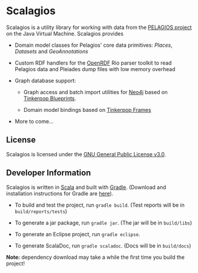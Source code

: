 # Scalagios

Scalagios is a utility library for working with data from the [PELAGIOS project](http://pelagios-project.blogspot.com) on the Java Virtual Machine. Scalagios provides

* Domain model classes for Pelagios' core data primitives: _Places_, _Datasets_ and _GeoAnnotations_

* Custom RDF handlers for the [OpenRDF](http://www.openrdf.org/) Rio parser toolkit to read Pelagios
  data and Pleiades dump files with low memory overhead

* Graph database support:

  * Graph access and batch import utilities for [Neo4j](http://neo4j.org/) based on
    [Tinkerpop Blueprints](http://tinkerpop.com/).  

  * Domain model bindings based on [Tinkerpop Frames](https://github.com/tinkerpop/frames/wiki)

* More to come...
  

## License

Scalagios is licensed under the [GNU General Public License v3.0](http://www.gnu.org/licenses/gpl.html).

## Developer Information

Scalagios is written in [Scala](http://www.scala-lang.org) and built with [Gradle](http://www.gradle.org).
(Download and installation instructions for Gradle are [here](http://www.gradle.org/installation.html)). 

* To build and test the project, run `gradle build`. (Test reports will be in `build/reports/tests`)

* To generate a jar package, run `gradle jar`. (The jar will be in `build/libs`)

* To generate an Eclipse project, run `gradle eclipse`.

* To generate ScalaDoc, run `gradle scaladoc`.  (Docs will be in `build/docs`)

__Note:__ dependency download may take a while the first time you build the project!